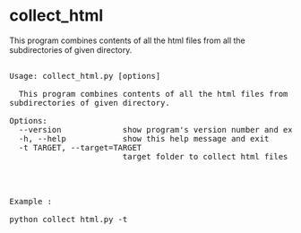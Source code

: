# collect_html
This program combines contents of all the html files from all the subdirectories of given directory.


<pre>

Usage: collect_html.py [options]

  This program combines contents of all the html files from all the
subdirectories of given directory.

Options:
  --version             show program's version number and exit
  -h, --help            show this help message and exit
  -t TARGET, --target=TARGET
                        target folder to collect html files




Example :

python collect_html.py -t <foldername>
</pre>

